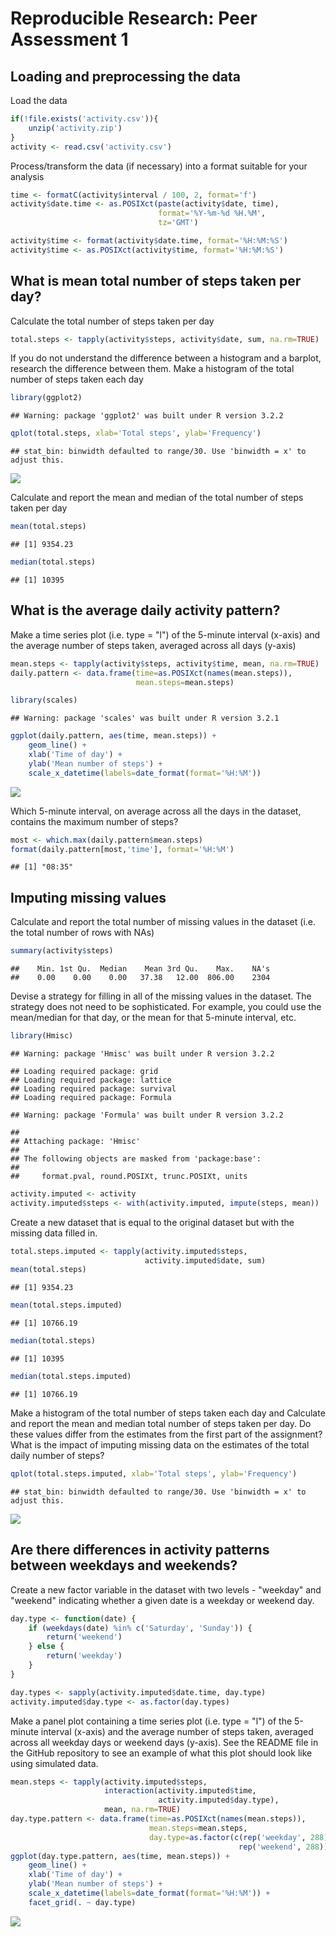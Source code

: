# Reproducible Research: Peer Assessment 1


## Loading and preprocessing the data
Load the data

```r
if(!file.exists('activity.csv')){
    unzip('activity.zip')
}
activity <- read.csv('activity.csv')
```

Process/transform the data (if necessary) into a format suitable for your analysis

```r
time <- formatC(activity$interval / 100, 2, format='f')
activity$date.time <- as.POSIXct(paste(activity$date, time),
                                 format='%Y-%m-%d %H.%M',
                                 tz='GMT')

activity$time <- format(activity$date.time, format='%H:%M:%S')
activity$time <- as.POSIXct(activity$time, format='%H:%M:%S')
```



## What is mean total number of steps taken per day?
Calculate the total number of steps taken per day

```r
total.steps <- tapply(activity$steps, activity$date, sum, na.rm=TRUE)
```


If you do not understand the difference between a histogram and a barplot, research the difference between them. Make a histogram of the total number of steps taken each day

```r
library(ggplot2)
```

```
## Warning: package 'ggplot2' was built under R version 3.2.2
```

```r
qplot(total.steps, xlab='Total steps', ylab='Frequency')
```

```
## stat_bin: binwidth defaulted to range/30. Use 'binwidth = x' to adjust this.
```

![](PA1_template_files/figure-html/unnamed-chunk-4-1.png) 


Calculate and report the mean and median of the total number of steps taken per day

```r
mean(total.steps)
```

```
## [1] 9354.23
```

```r
median(total.steps)
```

```
## [1] 10395
```

## What is the average daily activity pattern?
Make a time series plot (i.e. type = "l") of the 5-minute interval (x-axis) and the average number of steps taken, averaged across all days (y-axis)

```r
mean.steps <- tapply(activity$steps, activity$time, mean, na.rm=TRUE)
daily.pattern <- data.frame(time=as.POSIXct(names(mean.steps)),
                            mean.steps=mean.steps)

library(scales)
```

```
## Warning: package 'scales' was built under R version 3.2.1
```

```r
ggplot(daily.pattern, aes(time, mean.steps)) + 
    geom_line() +
    xlab('Time of day') +
    ylab('Mean number of steps') +
    scale_x_datetime(labels=date_format(format='%H:%M'))
```

![](PA1_template_files/figure-html/unnamed-chunk-6-1.png) 


Which 5-minute interval, on average across all the days in the dataset, contains the maximum number of steps?

```r
most <- which.max(daily.pattern$mean.steps)
format(daily.pattern[most,'time'], format='%H:%M')
```

```
## [1] "08:35"
```


## Imputing missing values
Calculate and report the total number of missing values in the dataset (i.e. the total number of rows with NAs)

```r
summary(activity$steps)
```

```
##    Min. 1st Qu.  Median    Mean 3rd Qu.    Max.    NA's 
##    0.00    0.00    0.00   37.38   12.00  806.00    2304
```

Devise a strategy for filling in all of the missing values in the dataset. The strategy does not need to be sophisticated. For example, you could use the mean/median for that day, or the mean for that 5-minute interval, etc.

```r
library(Hmisc)
```

```
## Warning: package 'Hmisc' was built under R version 3.2.2
```

```
## Loading required package: grid
## Loading required package: lattice
## Loading required package: survival
## Loading required package: Formula
```

```
## Warning: package 'Formula' was built under R version 3.2.2
```

```
## 
## Attaching package: 'Hmisc'
## 
## The following objects are masked from 'package:base':
## 
##     format.pval, round.POSIXt, trunc.POSIXt, units
```

```r
activity.imputed <- activity
activity.imputed$steps <- with(activity.imputed, impute(steps, mean))
```

Create a new dataset that is equal to the original dataset but with the missing data filled in.

```r
total.steps.imputed <- tapply(activity.imputed$steps, 
                              activity.imputed$date, sum)
mean(total.steps)
```

```
## [1] 9354.23
```

```r
mean(total.steps.imputed)
```

```
## [1] 10766.19
```

```r
median(total.steps)
```

```
## [1] 10395
```

```r
median(total.steps.imputed)
```

```
## [1] 10766.19
```

Make a histogram of the total number of steps taken each day and Calculate and report the mean and median total number of steps taken per day. Do these values differ from the estimates from the first part of the assignment? What is the impact of imputing missing data on the estimates of the total daily number of steps?

```r
qplot(total.steps.imputed, xlab='Total steps', ylab='Frequency')
```

```
## stat_bin: binwidth defaulted to range/30. Use 'binwidth = x' to adjust this.
```

![](PA1_template_files/figure-html/unnamed-chunk-11-1.png) 



## Are there differences in activity patterns between weekdays and weekends?
Create a new factor variable in the dataset with two levels - "weekday" and "weekend" indicating whether a given date is a weekday or weekend day.

```r
day.type <- function(date) {
    if (weekdays(date) %in% c('Saturday', 'Sunday')) {
        return('weekend')
    } else {
        return('weekday')
    }
}

day.types <- sapply(activity.imputed$date.time, day.type)
activity.imputed$day.type <- as.factor(day.types)
```


Make a panel plot containing a time series plot (i.e. type = "l") of the 5-minute interval (x-axis) and the average number of steps taken, averaged across all weekday days or weekend days (y-axis). See the README file in the GitHub repository to see an example of what this plot should look like using simulated data.

```r
mean.steps <- tapply(activity.imputed$steps, 
                     interaction(activity.imputed$time,
                                 activity.imputed$day.type),
                     mean, na.rm=TRUE)
day.type.pattern <- data.frame(time=as.POSIXct(names(mean.steps)),
                               mean.steps=mean.steps,
                               day.type=as.factor(c(rep('weekday', 288),
                                                   rep('weekend', 288))))
ggplot(day.type.pattern, aes(time, mean.steps)) + 
    geom_line() +
    xlab('Time of day') +
    ylab('Mean number of steps') +
    scale_x_datetime(labels=date_format(format='%H:%M')) +
    facet_grid(. ~ day.type)
```

![](PA1_template_files/figure-html/unnamed-chunk-13-1.png) 

